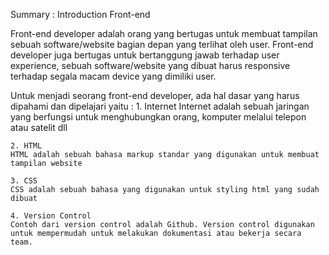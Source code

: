 Summary : Introduction Front-end

Front-end developer adalah orang yang bertugas untuk membuat tampilan sebuah software/website bagian depan yang terlihat oleh user.
Front-end developer juga bertugas untuk bertanggung jawab terhadap user experience, sebuah software/website yang dibuat harus responsive 
terhadap segala macam device yang dimiliki user.

Untuk menjadi seorang front-end developer, ada hal dasar yang harus dipahami dan dipelajari yaitu :
	1. Internet
	Internet adalah sebuah jaringan yang berfungsi untuk menghubungkan orang, komputer melalui telepon atau satelit dll

	2. HTML 
	HTML adalah sebuah bahasa markup standar yang digunakan untuk membuat tampilan website

	3. CSS 
	CSS adalah sebuah bahasa yang digunakan untuk styling html yang sudah dibuat

	4. Version Control
	Contoh dari version control adalah Github. Version control digunakan untuk mempermudah untuk melakukan dokumentasi atau bekerja secara team.